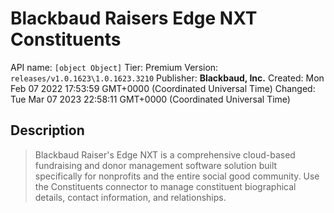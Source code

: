# Blackbaud Raisers Edge NXT Constituents
API name: `[object Object]`
Tier: Premium
Version: `releases/v1.0.1623\1.0.1623.3210`
Publisher: **Blackbaud, Inc.**
Created: Mon Feb 07 2022 17:53:59 GMT+0000 (Coordinated Universal Time)
Changed: Tue Mar 07 2023 22:58:11 GMT+0000 (Coordinated Universal Time)

## Description
> Blackbaud Raiser's Edge NXT is a comprehensive cloud-based fundraising and donor management software solution built specifically for nonprofits and the entire social good community. Use the Constituents connector to manage constituent biographical details, contact information, and relationships.
